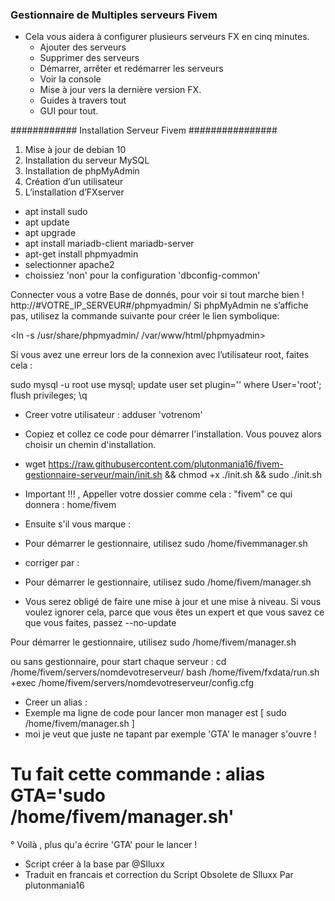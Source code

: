 
###  Gestionnaire de Multiples serveurs Fivem ###

- Cela vous aidera à configurer plusieurs serveurs FX en cinq minutes.
    -  Ajouter des serveurs
    -  Supprimer des serveurs
    -  Démarrer, arrêter et redémarrer les serveurs
    -  Voir la console
    -  Mise à jour vers la dernière version FX.
    -  Guides à travers tout
    -  GUI pour tout.
    

############  Installation Serveur Fivem  ################


1. Mise à jour de debian 10
2. Installation du serveur MySQL
3. Installation de phpMyAdmin
4. Création d’un utilisateur
5. L’installation d’FXserver

- apt install sudo
- apt update
- apt upgrade
- apt install mariadb-client mariadb-server
- apt-get install phpmyadmin
- selectionner apache2
- choissiez 'non' pour la configuration 'dbconfig-common'

Connecter vous a votre Base de donnés, pour voir si tout marche bien !
http://#VOTRE_IP_SERVEUR#/phpmyadmin/
Si phpMyAdmin ne s’affiche pas, utilisez la commande suivante pour créer le lien symbolique:

<ln -s /usr/share/phpmyadmin/ /var/www/html/phpmyadmin>

Si vous avez une erreur lors de la connexion avec l’utilisateur root, faites cela :

sudo mysql -u root
use mysql;
update user set plugin='' where User='root';
flush privileges;
\q

- Creer votre utilisateur :
adduser 'votrenom'

- Copiez et collez ce code pour démarrer l'installation. Vous pouvez alors choisir un chemin d'installation.
- wget https://raw.githubusercontent.com/plutonmania16/fivem-gestionnaire-serveur/main/init.sh && chmod +x ./init.sh && sudo ./init.sh

- Important !!! , Appeller votre dossier comme cela  : "fivem" ce qui donnera : home/fivem 

- Ensuite s'il vous marque :
- Pour démarrer le gestionnaire, utilisez sudo /home/fivemmanager.sh
- corriger par :
- Pour démarrer le gestionnaire, utilisez sudo /home/fivem/manager.sh


- Vous serez obligé de faire une mise à jour et une mise à niveau. Si vous voulez ignorer cela, parce que vous êtes un expert et que vous savez ce que vous faites, passez --no-update

Pour démarrer le gestionnaire, utilisez sudo /home/fivem/manager.sh

ou sans gestionnaire, pour start chaque serveur :
cd /home/fivem/servers/nomdevotreserveur/
bash /home/fivem/fxdata/run.sh +exec /home/fivem/servers/nomdevotreserveur/config.cfg

- Creer un alias :
- Exemple ma ligne de code pour lancer mon manager est [ sudo /home/fivem/manager.sh ]
- moi je veut que juste ne tapant par exemple 'GTA' le manager s'ouvre !
# Tu fait cette commande : alias GTA='sudo /home/fivem/manager.sh'

° Voilà , plus qu'a écrire 'GTA' pour le lancer !


- Script créer à la base par @Slluxx
- Traduit en francais et correction du Script Obsolete de Slluxx Par plutonmania16
